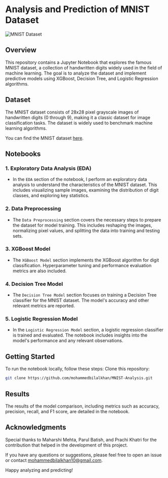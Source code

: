 # Analysis and Prediction of MNIST Dataset

![MNIST Dataset](https://upload.wikimedia.org/wikipedia/commons/2/27/MnistExamples.png)

## Overview

This repository contains a Jupyter Notebook that explores the famous MNIST dataset, a collection of handwritten digits widely used in the field of machine learning. The goal is to analyze the dataset and implement predictive models using XGBoost, Decision Tree, and Logistic Regression algorithms.

## Dataset

The MNIST dataset consists of 28x28 pixel grayscale images of handwritten digits (0 through 9), making it a classic dataset for image classification tasks. The dataset is widely used to benchmark machine learning algorithms.

You can find the MNIST dataset [here](https://www.kaggle.com/datasets/hojjatk/mnist-dataset).

## Notebooks

### 1. Exploratory Data Analysis (EDA)

- In the `EDA` section of the notebook, I perform an exploratory data analysis to understand the characteristics of the MNIST dataset. This includes visualizing sample images, examining the distribution of digit classes, and exploring key statistics.

### 2. Data Preprocessing

- The `Data Preprocessing` section covers the necessary steps to prepare the dataset for model training. This includes reshaping the images, normalizing pixel values, and splitting the data into training and testing sets.

### 3. XGBoost Model

- The `XGBoost Model` section implements the XGBoost algorithm for digit classification. Hyperparameter tuning and performance evaluation metrics are also included.

### 4. Decision Tree Model

- The `Decision Tree Model` section focuses on training a Decision Tree classifier for the MNIST dataset. The model's accuracy and other relevant metrics are reported.

### 5. Logistic Regression Model

- In the `Logistic Regression Model` section, a logistic regression classifier is trained and evaluated. The notebook includes insights into the model's performance and any relevant observations.

## Getting Started

To run the notebook locally, follow these steps:
Clone this repository:
```bash
git clone https://github.com/mohammedbilalkhan/MNIST-Analysis.git
```

## Results
The results of the model comparison, including metrics such as accuracy, precision, recall, and F1 score, are detailed in the notebook.

## Acknowledgments
Special thanks to Maharshi Mehta, Parul Batish, and Prachi Khatri for the contribution that helped in the development of this project.

If you have any questions or suggestions, please feel free to open an issue or contact mohammedbilalkhan10@gmail.com.

Happy analyzing and predicting!
